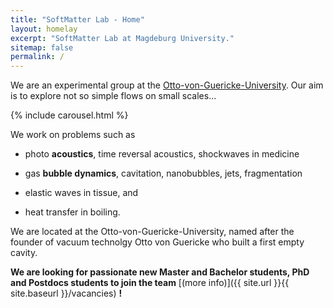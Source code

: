 ```yaml
---
title: "SoftMatter Lab - Home"
layout: homelay
excerpt: "SoftMatter Lab at Magdeburg University."
sitemap: false
permalink: /
---
```


We are an experimental group at the [Otto-von-Guericke-University](https://www.ovgu.de/). Our aim is to explore not so simple flows on small scales... 
 
{% include carousel.html %}

We work on problems such as 

* photo **acoustics**, time reversal acoustics, shockwaves in medicine

* gas **bubble dynamics**, cavitation, nanobubbles, jets, fragmentation

* elastic waves in tissue, and 

* heat transfer in boiling.

We are located at the Otto-von-Guericke-University, named after the founder of vacuum technolgy Otto von Guericke who built a first empty cavity.

 **We are  looking for passionate new Master and Bachelor students, PhD and Postdocs students to join the team** [(more info)]({{ site.url }}{{ site.baseurl }}/vacancies) **!**






